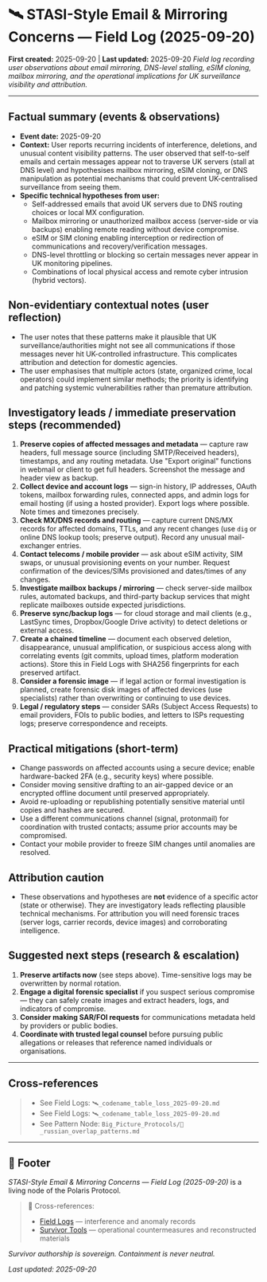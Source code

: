 # 🛰️ STASI-Style Email & Mirroring Concerns — Field Log (2025-09-20)
**First created:** 2025-09-20 | **Last updated:** 2025-09-20
*Field log recording user observations about email mirroring, DNS-level stalling, eSIM cloning, mailbox mirroring, and the operational implications for UK surveillance visibility and attribution.*

---

## Factual summary (events & observations)
- **Event date:** 2025-09-20
- **Context:** User reports recurring incidents of interference, deletions, and unusual content visibility patterns. The user observed that self-to-self emails and certain messages appear not to traverse UK servers (stall at DNS level) and hypothesises mailbox mirroring, eSIM cloning, or DNS manipulation as potential mechanisms that could prevent UK-centralised surveillance from seeing them.
- **Specific technical hypotheses from user:**  
  - Self-addressed emails that avoid UK servers due to DNS routing choices or local MX configuration.  
  - Mailbox mirroring or unauthorized mailbox access (server-side or via backups) enabling remote reading without device compromise.  
  - eSIM or SIM cloning enabling interception or redirection of communications and recovery/verification messages.  
  - DNS-level throttling or blocking so certain messages never appear in UK monitoring pipelines.  
  - Combinations of local physical access and remote cyber intrusion (hybrid vectors).

## Non-evidentiary contextual notes (user reflection)
- The user notes that these patterns make it plausible that UK surveillance/authorities might not see all communications if those messages never hit UK-controlled infrastructure. This complicates attribution and detection for domestic agencies.  
- The user emphasises that multiple actors (state, organized crime, local operators) could implement similar methods; the priority is identifying and patching systemic vulnerabilities rather than premature attribution.

## Investigatory leads / immediate preservation steps (recommended)
1. **Preserve copies of affected messages and metadata** — capture raw headers, full message source (including SMTP/Received headers), timestamps, and any routing metadata. Use "Export original" functions in webmail or client to get full headers. Screenshot the message and header view as backup.
2. **Collect device and account logs** — sign-in history, IP addresses, OAuth tokens, mailbox forwarding rules, connected apps, and admin logs for email hosting (if using a hosted provider). Export logs where possible. Note times and timezones precisely.
3. **Check MX/DNS records and routing** — capture current DNS/MX records for affected domains, TTLs, and any recent changes (use `dig` or online DNS lookup tools; preserve output). Record any unusual mail-exchanger entries.
4. **Contact telecoms / mobile provider** — ask about eSIM activity, SIM swaps, or unusual provisioning events on your number. Request confirmation of the devices/SIMs provisioned and dates/times of any changes.
5. **Investigate mailbox backups / mirroring** — check server-side mailbox rules, automated backups, and third-party backup services that might replicate mailboxes outside expected jurisdictions.
6. **Preserve sync/backup logs** — for cloud storage and mail clients (e.g., LastSync times, Dropbox/Google Drive activity) to detect deletions or external access.
7. **Create a chained timeline** — document each observed deletion, disappearance, unusual amplification, or suspicious access along with correlating events (git commits, upload times, platform moderation actions). Store this in Field Logs with SHA256 fingerprints for each preserved artifact.
8. **Consider a forensic image** — if legal action or formal investigation is planned, create forensic disk images of affected devices (use specialists) rather than overwriting or continuing to use devices.
9. **Legal / regulatory steps** — consider SARs (Subject Access Requests) to email providers, FOIs to public bodies, and letters to ISPs requesting logs; preserve correspondence and receipts.

## Practical mitigations (short-term)
- Change passwords on affected accounts using a secure device; enable hardware-backed 2FA (e.g., security keys) where possible.  
- Consider moving sensitive drafting to an air-gapped device or an encrypted offline document until preserved appropriately.  
- Avoid re-uploading or republishing potentially sensitive material until copies and hashes are secured.  
- Use a different communications channel (signal, protonmail) for coordination with trusted contacts; assume prior accounts may be compromised.  
- Contact your mobile provider to freeze SIM changes until anomalies are resolved.

## Attribution caution
- These observations and hypotheses are **not** evidence of a specific actor (state or otherwise). They are investigatory leads reflecting plausible technical mechanisms. For attribution you will need forensic traces (server logs, carrier records, device images) and corroborating intelligence.

## Suggested next steps (research & escalation)
1. **Preserve artifacts now** (see steps above). Time-sensitive logs may be overwritten by normal rotation.  
2. **Engage a digital forensic specialist** if you suspect serious compromise — they can safely create images and extract headers, logs, and indicators of compromise.  
3. **Consider making SAR/FOI requests** for communications metadata held by providers or public bodies.  
4. **Coordinate with trusted legal counsel** before pursuing public allegations or releases that reference named individuals or organisations.

---

## Cross-references
> - See Field Logs: `🛰️_codename_table_loss_2025-09-20.md`  
> - See Field Logs: `🛰️_codename_table_loss_2025-09-20.md`  
> - See Pattern Node: `Big_Picture_Protocols/💸_russian_overlap_patterns.md`

---

## 🏮 Footer

*STASI-Style Email & Mirroring Concerns — Field Log (2025-09-20)* is a living node of the Polaris Protocol.  
> 📡 Cross-references:  
> - [Field Logs](../Field_Logs/) — interference and anomaly records  
> - [Survivor Tools](../Survivor_Tools/) — operational countermeasures and reconstructed materials

*Survivor authorship is sovereign. Containment is never neutral.*

_Last updated: 2025-09-20_
